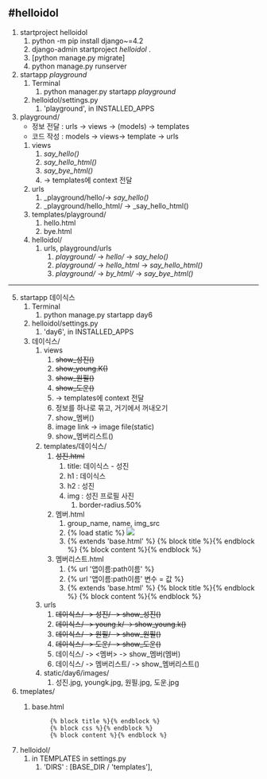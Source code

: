  #helloidol
  ---
1. startproject helloidol
    1. python -m pip install django~=4.2
    2. django-admin startproject _helloidol_ .
    3. [python manage.py migrate]
    4. python manage.py runserver
2. startapp _playground_ 
   1. Terminal
      1. python manager.py startapp _playground_
   2. helloidol/settings.py
      1. 'playground', in INSTALLED_APPS
3. playground/
   - 정보 전달 : urls -> views -> (models) -> templates
   - 코드 작성 : models -> views-> template -> urls
   1. views
      1. _say_hello()_
      2. _say_hello_html()_
      3. _say_bye_html()_
      4. -> templates에 context 전달
   2. urls 
      1. _playground/hello/-> _say_hello()_
      2. _playground/hello_html/ -> _say_hello_html()
   3. templates/playground/
      1. hello.html
      2. bye.html
   4. helloidol/
      1. urls, playground/urls
         1. _playground/_ -> _hello/_ -> _say_helo()_
         2. _playground/_ -> _hello_html_ -> _say_hello_html()_
         3. _playground/_ -> _by_html/_ -> _say_bye_html()_
   
---
5. startapp 데이식스 
   1. Terminal
      1. python manage.py startapp day6
   2. helloidol/settings.py
      1. 'day6', in INSTALLED_APPS
   3. 데이식스/
      1. views
         1. ~~show_성진()~~
         2. ~~show_young.K()~~
         3. ~~show_원필()~~
         4. ~~show_도운()~~
         5. -> templates에 context 전달
         6. 정보를 하나로 묶고, 거기에서 꺼내오기
         7. show_멤버()
         8. image link -> image file(static)
         9. show_멤버리스트()
      2. templates/데이식스/
         1. ~~성진.html~~
            1. title: 데이식스 - 성진
            2. h1 : 데이식스
            3. h2 : 성진
            4. img : 성진 프로필 사진
               1. border-radius.50%
         2. 멤버.html
            1. group_name, name, img_src
            2. {% load static %} <img src="{% load static %}">
            3. {% extends 'base.html' %}
               {% block title %}{% endblock %}
               {% block content %}{% endblock %}
         3. 멤버리스트.html
            1. {% url '앱이름:path이름' %}
            2. {% url '앱이름:path이름' 변수 = 값 %}
            3. {% extends 'base.html' %}
               {% block title %}{% endblock %}
               {% block content %}{% endblock %}
      3. urls
         1. ~~데이식스/ -> 성진/ -> show_성진()~~
         2. ~~데이식스/ -> young.k/ -> show_young.k()~~
         3. ~~데이식스/ -> 원필/ -> show_원필()~~
         4. ~~데이식스/ -> 도운/ -> show_도운()~~
         5. 데이식스/ -> <멤버> -> show_멤버(멤버)
         6. 데이식스/ -> 멤버리스트/ -> show_멤버리스트()
      4. static/day6/images/
         1. 성진.jpg, youngk.jpg, 원필.jpg, 도운.jpg
6. tmeplates/
   1. base.html

               {% block title %}{% endblock %}
               {% block css %}{% endblock %}
               {% block content %}{% endblock %}
7. helloidol/
   1. in TEMPLATES in settings.py
      1. 'DIRS' : [BASE_DIR / 'templates'],